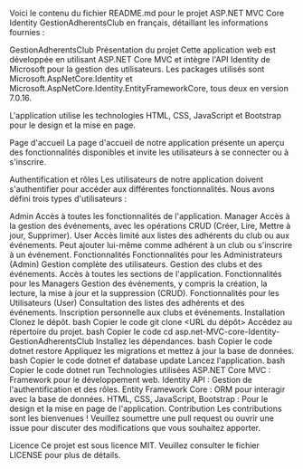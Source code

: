 
Voici le contenu du fichier README.md pour le projet ASP.NET MVC Core Identity GestionAdherentsClub en français, détaillant les informations fournies :

GestionAdherentsClub
Présentation du projet
Cette application web est développée en utilisant ASP.NET Core MVC et intègre l'API Identity de Microsoft pour la gestion des utilisateurs. Les packages utilisés sont Microsoft.AspNetCore.Identity et Microsoft.AspNetCore.Identity.EntityFrameworkCore, tous deux en version 7.0.16.

L'application utilise les technologies HTML, CSS, JavaScript et Bootstrap pour le design et la mise en page.

Page d'accueil
La page d'accueil de notre application présente un aperçu des fonctionnalités disponibles et invite les utilisateurs à se connecter ou à s'inscrire.

Authentification et rôles
Les utilisateurs de notre application doivent s'authentifier pour accéder aux différentes fonctionnalités. Nous avons défini trois types d'utilisateurs :

Admin
Accès à toutes les fonctionnalités de l'application.
Manager
Accès à la gestion des événements, avec les opérations CRUD (Créer, Lire, Mettre à jour, Supprimer).
User
Accès limité aux listes des adhérents du club ou aux événements.
Peut ajouter lui-même comme adhérent à un club ou s'inscrire à un événement.
Fonctionnalités
Fonctionnalités pour les Administrateurs (Admin)
Gestion complète des utilisateurs.
Gestion des clubs et des événements.
Accès à toutes les sections de l'application.
Fonctionnalités pour les Managers
Gestion des événements, y compris la création, la lecture, la mise à jour et la suppression (CRUD).
Fonctionnalités pour les Utilisateurs (User)
Consultation des listes des adhérents et des événements.
Inscription personnelle aux clubs et événements.
Installation
Clonez le dépôt.
bash
Copier le code
git clone <URL du dépôt>
Accédez au répertoire du projet.
bash
Copier le code
cd asp.net-MVC-core-Identity-GestionAdherentsClub
Installez les dépendances.
bash
Copier le code
dotnet restore
Appliquez les migrations et mettez à jour la base de données.
bash
Copier le code
dotnet ef database update
Lancez l'application.
bash
Copier le code
dotnet run
Technologies utilisées
ASP.NET Core MVC : Framework pour le développement web.
Identity API : Gestion de l'authentification et des rôles.
Entity Framework Core : ORM pour interagir avec la base de données.
HTML, CSS, JavaScript, Bootstrap : Pour le design et la mise en page de l'application.
Contribution
Les contributions sont les bienvenues ! Veuillez soumettre une pull request ou ouvrir une issue pour discuter des modifications que vous souhaitez apporter.

Licence
Ce projet est sous licence MIT. Veuillez consulter le fichier LICENSE pour plus de détails.